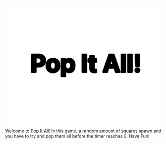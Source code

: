 <a href="https://chefwist.github.io/PopItAll/"><img src="pic.png"></a>
Welcome to <a href="https://chefwist.github.io/PopItAll/">Pop It All</a>! In this game, a random amount of squares spawn and you have to try and pop them all before the timer reaches 0. Have Fun!
